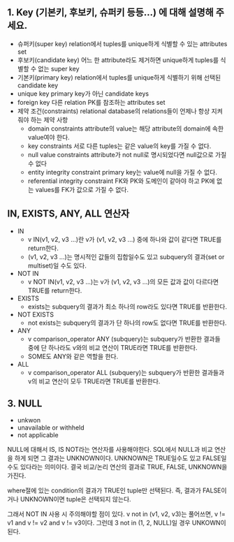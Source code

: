 ## 1. Key (기본키, 후보키, 슈퍼키 등등...) 에 대해 설명해 주세요.
- 슈퍼키(super key)
relation에서 tuples를 unique하게 식별할 수 있는 attributes set
- 후보키(candidate key)
어느 한 attribute라도 제거하면 unique하게 tuples를 식별할 수 없는 super key
- 기본키(primary key)
relation에서 tuples를 unique하게 식별하기 위해 선택된 candidate key
- unique key
primary key가 아닌 candidate keys
- foreign key
다른 relation PK를 참조하는 attributes set
- 제약 조건(constraints)
relational database의 relations들이 언제나 항상 지켜줘야 하는 제약 사항
    - domain constraints
        attribute의 value는 해당 attribute의 domain에 속한 value여야 한다.
    - key constraints
        서로 다른 tuples는 같은 value의 key를 가질 수 없다.
    - null value constraints
        attribute가 not null로 명시되었다면 null값으로 가질 수 없다
    - entity integrity constraint
        primary key는 value에 null을 가질 수 없다.
    - referential integrity constraint
        FK와 PK와 도메인이 같아야 하고 PK에 없는 values를 FK가 값으로 가질 수 없다.
## IN, EXISTS, ANY, ALL 연산자
- IN
    - v IN(v1, v2, v3 ...)란 v가 (v1, v2, v3 ...) 중에 하나와 값이 같다면 TRUE를 return한다.
    - (v1, v2, v3 ...)는 명시적인 값들의 집합일수도 있고 subquery의 결과(set or multiset)일 수도 있다.
- NOT IN
    - v NOT IN(v1, v2, v3 ...)는 v가 (v1, v2, v3 ...)의 모든 값과 값이 다르다면 TRUE를 return한다.
- EXISTS
    - exists는 subquery의 결과가 최소 하나의 row라도 있다면 TRUE를 반환한다.
- NOT EXISTS
    - not exists는 subquery의 결과가 단 하나의 row도 없다면 TRUE를 반환한다.
- ANY
    - v comparison_operator ANY (subquery)는 subquery가 반환한 결과들 중에 단 하나라도 v와의 비교 연산이 TRUE라면 TRUE를 반환한다.
    - SOME도 ANY와 같은 역할을 한다.
- ALL
    - v comparison_operator ALL (subquery)는 subquery가 반환한 결과들과 v의 비교 연산이 모두 TRUE라면 TRUE를 반환한다.
## 3. NULL
- unkwon
- unavailable or withheld
- not applicable 

NULL에 대해서 IS, IS NOT라는 연산자를 사용해야한다.
SQL에서 NULL과 비교 연산을 하게 되면 그 결과는 UNKNOWN이다. UNKNOWN은 TRUE일수도 있고 FALSE일수도 있다라는 의미이다. 결국 비교/논리 연산의 결과로 TRUE, FALSE, UNKNOWN을 가진다.

where절에 있는 condition의 결과가 TRUE인 tuple만 선택된다. 즉, 결과가 FALSE이거나 UNKNOWN이면 tuple은 선택되지 않는다.

그래서 NOT IN 사용 시 주의해야할 점이 있다. v not in (v1, v2, v3)는 풀어쓰면, v != v1 and v != v2 and v != v3이다. 그런데 3 not in (1, 2, NULL)일 경우 UNKOWN이 된다.